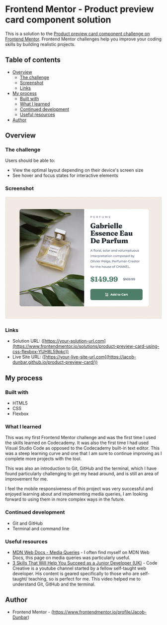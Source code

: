 # Frontend Mentor - Product preview card component solution

This is a solution to the [Product preview card component challenge on Frontend Mentor](https://www.frontendmentor.io/challenges/product-preview-card-component-GO7UmttRfa). Frontend Mentor challenges help you improve your coding skills by building realistic projects.

## Table of contents

- [Overview](#overview)
  - [The challenge](#the-challenge)
  - [Screenshot](#screenshot)
  - [Links](#links)
- [My process](#my-process)
  - [Built with](#built-with)
  - [What I learned](#what-i-learned)
  - [Continued development](#continued-development)
  - [Useful resources](#useful-resources)
- [Author](#author)




## Overview

### The challenge

Users should be able to:

- View the optimal layout depending on their device's screen size
- See hover and focus states for interactive elements

### Screenshot

![](./screenshot.png)

### Links

- Solution URL: ([https://your-solution-url.com](https://www.frontendmentor.io/solutions/product-preview-card-using-css-flexbox-YUH8L59pkc))
- Live Site URL: ([https://your-live-site-url.com](https://jacob-dunbar.github.io/product-preview-card/))

## My process

### Built with

- HTML5
- CSS
- Flexbox

### What I learned

 This was my first Frontend Mentor challenge and was the first time I used the skills learned on Codecademy. It was also the first time I had used Visual Studio Code as opposed to the Codecademy built-in text editor. This was a steep learning curve and one that I am sure to continue improving as I complete more projects with the tool. 
  
  This was also an introduction to Git, GitHub and the terminal, which I have found particularly challenging to get my head around, and is still an area of improvement for me.
  
  I feel the mobile responsiveness of this project was very successful and enjoyed learning about and implementing media queries, I am looking forward to using them in more complex ways in the future.

### Continued development

- Git and GitHub
- Terminal and command line

### Useful resources

- [MDN Web Docs - Media Queries](https://developer.mozilla.org/en-US/docs/Web/CSS/Media_Queries/Using_media_queries) - I often find myself on MDN Web Docs, this page on media queries was particularly useful.
- [3 Skills That Will Help You Succeed as a Junior Developer (UK)](https://www.youtube.com/watch?v=I0Erp3w8qu4&t=973s) - Code Creative is a youtube channel started by a fellow self-taught web developer. His content is geared specifically to those who are self-taught/ teaching, so is perfect for me. This video helped me to understand Git, GitHub and the terminal. 

## Author

- Frontend Mentor - (https://www.frontendmentor.io/profile/Jacob-Dunbar)
